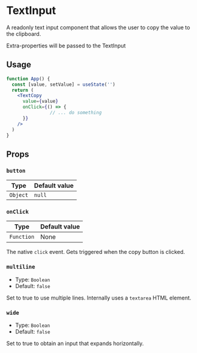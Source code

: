 # TextInput

A readonly text input component that allows the user to copy the value to the clipboard.

Extra-properties will be passed to the TextInput

## Usage

```jsx
function App() {
  const [value, setValue] = useState('')
  return (
    <TextCopy
      value={value}
      onClick={() => {
				// ... do something
      }}
    />
  )
}
```

## Props

### `button`

| Type         | Default value |
| ------------ | ------------- |
| `Object`     | `null`        |

### `onClick`

| Type       | Default value |
| ---------- | ------------- |
| `Function` | None          |

The native `click` event. Gets triggered when the copy button is clicked.

### `multiline`

- Type: `Boolean`
- Default: `false`

Set to true to use multiple lines. Internally uses a `textarea` HTML element.

### `wide`

- Type: `Boolean`
- Default: `false`

Set to true to obtain an input that expands horizontally.
